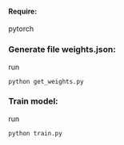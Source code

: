 #### Require:
pytorch
### Generate file weights.json:
run 
```
python get_weights.py
```
### Train model:
run 
```
python train.py
```
